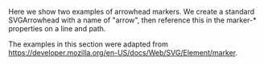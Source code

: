 Here we show two examples of arrowhead markers. We create a standard SVGArrowhead with a name of "arrow", then reference this in the marker-* properties on a line and path.


The examples in this section were adapted from https://developer.mozilla.org/en-US/docs/Web/SVG/Element/marker.

